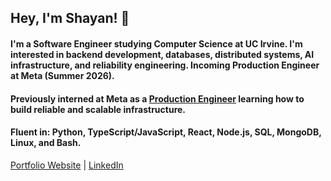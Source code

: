 ## Hey, I'm Shayan! 👋

#### I'm a Software Engineer studying Computer Science at UC Irvine. I'm interested in backend development, databases, distributed systems, AI infrastructure, and reliability engineering. Incoming Production Engineer at Meta (Summer 2026).  

#### Previously interned at Meta as a [Production Engineer](https://engineering.fb.com/category/production-engineering/) learning how to build reliable and scalable infrastructure.  

#### Fluent in: Python, TypeScript/JavaScript, React, Node.js, SQL, MongoDB, Linux, and Bash.

[Portfolio Website](https://shayanhalder.me/) | [LinkedIn](https://www.linkedin.com/in/shalder27) 

<!--
**shayanhalder/shayanhalder** is a ✨ _special_ ✨ repository because its `README.md` (this file) appears on your GitHub profile.

Here are some ideas to get you started:

- 🔭 I’m currently working on ...
- 🌱 I’m currently learning ...
- 👯 I’m looking to collaborate on ...
- 🤔 I’m looking for help with ...
- 💬 Ask me about ...
- 📫 How to reach me: ...
- 😄 Pronouns: ...
- ⚡ Fun fact: ...
-->
